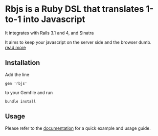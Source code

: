 # Rbjs is a Ruby DSL that translates 1-to-1 into Javascript

It integrates with Rails 3.1 and 4, and Sinatra

It aims to keep your javascript on the server side and the browser dumb. [read more](http://buhrmi.github.com/rbjs)

## Installation

Add the line

    gem 'rbjs'
    
to your Gemfile and run

    bundle install
    
## Usage

Please refer to the [documentation](http://buhrmi.github.com/rbjs) for a quick example and usage guide.
